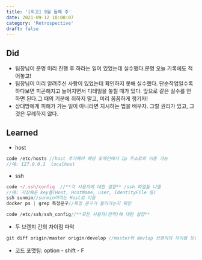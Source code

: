 ```yaml
---
title: '[회고] 9월 둘째 주'
date: 2021-09-12 18:00:07
category: 'Retrospective'
draft: false
---
```


## Did
- 팀장님이 분명 미리 진행 후 하라는 일이 있었는데 실수했다.분명 오늘 기록에도 적어놓고!
- 팀장님이 미리 알려주신 사항이 있었는데 확인하지 못해 실수했다. 단순작업일수록 하다보면 피곤해지고 늘어지면서 디테일을 놓칠 때가 있다. 앞으로 같은 실수를 안 하면 된다.그 때의 기분에 취하지 말고, 미리 꼼꼼하게 챙기자!
- 상대방에게 피해가 가는 일이 아니라면 지시하는 법을 배우자. 그럴 권리가 있고, 그것은 무례하지 않다.

## Learned

- host
```js
code /etc/hosts //host 추가해야 해당 도메인에서 ip 주소로의 이동 가능
//예: 127.0.0.1	localhost
```

- ssh
```js
code ~/.ssh/config  //**각 사용자에 대한 설정** /ssh 파일들 나열
//예: 저장해둔 key들(Host, HostName, user, IdentityFile 등)
ssh sunmin//sunmin이라는 Host로 이동
docker ps | grep 특정문구//특정 문구가 들어가는지 확인
```

```js
code /etc/ssh/ssh_config//**모든 사용자(전역)에 대한 설정**
```

- 두 브랜치 간의 차이점 파악
```js
git diff origin/master origin/develop //master와 devlop 브랜치의 차이점 보임
```

- 코드 포맷팅: option - shift - F


